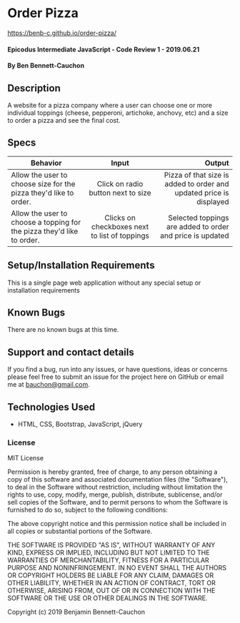 # Order Pizza

https://benb-c.github.io/order-pizza/

#### Epicodus Intermediate JavaScript - Code Review 1 - 2019.06.21

#### By Ben Bennett-Cauchon

## Description

A website for a pizza company where a user can choose one or more individual toppings (cheese, pepperoni, artichoke, anchovy, etc) and a size to order a pizza and see the final cost.

## Specs

| Behavior | Input | Output |
| ------------- |:-------------:| -----:|
| Allow the user to choose size for the pizza they'd like to order. | Click on radio button next to size | Pizza of that size is added to order and updated price is displayed |
| Allow the user to choose a topping for the pizza they'd like to order. | Clicks on checkboxes next to list of toppings | Selected toppings are added to order and price is updated |

## Setup/Installation Requirements

This is a single page web application without any special setup or installation requirements

## Known Bugs

There are no known bugs at this time.

## Support and contact details

If you find a bug, run into any issues, or have questions, ideas or concerns please feel free to submit an issue for the project here on GitHub or email me at bauchon@gmail.com.

## Technologies Used

* HTML, CSS, Bootstrap, JavaScript, jQuery

### License

MIT License

Permission is hereby granted, free of charge, to any person obtaining a copy of this software and associated documentation files (the "Software"), to deal in the Software without restriction, including without limitation the rights to use, copy, modify, merge, publish, distribute, sublicense, and/or sell copies of the Software, and to permit persons to whom the Software is furnished to do so, subject to the following conditions:

The above copyright notice and this permission notice shall be included in all copies or substantial portions of the Software.

THE SOFTWARE IS PROVIDED "AS IS", WITHOUT WARRANTY OF ANY KIND, EXPRESS OR IMPLIED, INCLUDING BUT NOT LIMITED TO THE WARRANTIES OF MERCHANTABILITY, FITNESS FOR A PARTICULAR PURPOSE AND NONINFRINGEMENT. IN NO EVENT SHALL THE AUTHORS OR COPYRIGHT HOLDERS BE LIABLE FOR ANY CLAIM, DAMAGES OR OTHER LIABILITY, WHETHER IN AN ACTION OF CONTRACT, TORT OR OTHERWISE, ARISING FROM, OUT OF OR IN CONNECTION WITH THE SOFTWARE OR THE USE OR OTHER DEALINGS IN THE SOFTWARE.

Copyright (c) 2019 Benjamin Bennett-Cauchon
